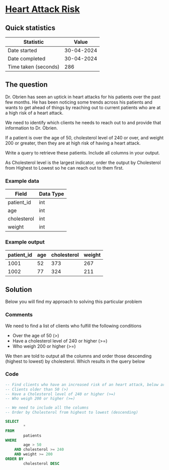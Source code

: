 # [Heart Attack Risk](https://www.analystbuilder.com/questions/heart-attack-risk-FKfdn)

## Quick statistics

|Statistic              |Value      |
|--                     |--         |
| Date started          | 30-04-2024          |
| Date completed        | 30-04-2024          |
| Time taken (seconds)  | 286         |

## The question

Dr. Obrien has seen an uptick in heart attacks for his patients over the past few months. He has been noticing some trends across his patients and wants to get ahead of things by reaching out to current patients who are at a high risk of a heart attack.

We need to identify which clients he needs to reach out to and provide that information to Dr. Obrien.

If a patient is over the age of 50, cholesterol level of 240 or over, and weight 200 or greater, then they are at high risk of having a heart attack.

Write a query to retrieve these patients. Include all columns in your output.

As Cholesterol level is the largest indicator, order the output by Cholesterol from Highest to Lowest so he can reach out to them first.

### Example data

| Field       | Data Type |
|-------------|-----------|
| patient_id  | int       |
| age         | int       |
| cholesterol | int       |
| weight      | int       |

### Example output

| patient_id | age | cholesterol | weight |
|------------|-----|-------------|--------|
| 1001       | 52  | 373         | 267    |
| 1002       | 77  | 324         | 211    |

## Solution

Below you will find my approach to solving this particular problem

### Comments

We need to find a list of clients who fulfill the following conditions

- Over the age of 50 (>)
- Have a cholesterol level of 240 or higher (>=)
- Who weigh 200 or higher (>=)

We then are told to output all the columns and order those descending (highest to lowest) by cholesterol. Which results in the query below

### Code

```SQL
-- Find clients who have an increased risk of an heart attack, below are the following requirements:
-- Clients older than 50 (>)
-- Have a Cholesterol level of 240 or higher (>=)
-- Who weigh 200 or higher (>=)

-- We need to include all the columns
-- Order by Cholesterol from highest to lowest (descending)

SELECT 
        *
FROM
        patients
WHERE
        age > 50
    AND cholesterol >= 240
    AND weight >= 200
ORDER BY
        cholesterol DESC
```
